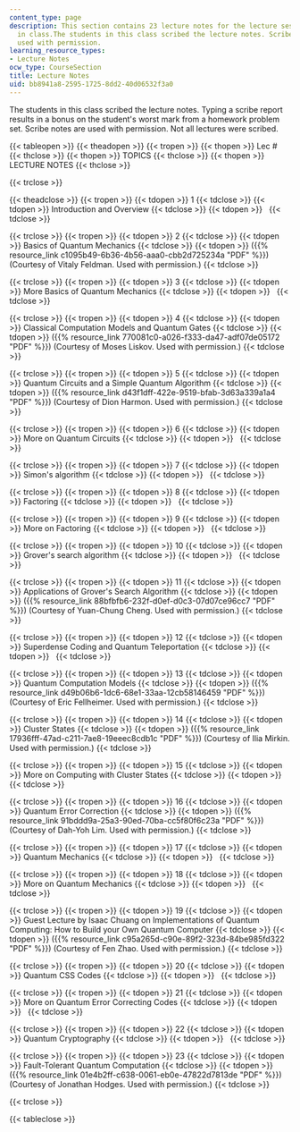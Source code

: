 ```yaml
---
content_type: page
description: This section contains 23 lecture notes for the lecture sessions taught
  in class.The students in this class scribed the lecture notes. Scribe notes are
  used with permission.
learning_resource_types:
- Lecture Notes
ocw_type: CourseSection
title: Lecture Notes
uid: bb8941a8-2595-1725-8dd2-40d06532f3a0
---
```


The students in this class scribed the lecture notes. Typing a scribe report results in a bonus on the student's worst mark from a homework problem set. Scribe notes are used with permission. Not all lectures were scribed.

{{< tableopen >}}
{{< theadopen >}}
{{< tropen >}}
{{< thopen >}}
Lec #
{{< thclose >}}
{{< thopen >}}
TOPICS
{{< thclose >}}
{{< thopen >}}
LECTURE NOTES
{{< thclose >}}

{{< trclose >}}

{{< theadclose >}}
{{< tropen >}}
{{< tdopen >}}
1
{{< tdclose >}}
{{< tdopen >}}
Introduction and Overview
{{< tdclose >}}
{{< tdopen >}}
 
{{< tdclose >}}

{{< trclose >}}
{{< tropen >}}
{{< tdopen >}}
2
{{< tdclose >}}
{{< tdopen >}}
Basics of Quantum Mechanics
{{< tdclose >}}
{{< tdopen >}}
({{% resource_link c1095b49-6b36-4b56-aaa0-cbb2d725234a "PDF" %}}) (Courtesy of Vitaly Feldman. Used with permission.)
{{< tdclose >}}

{{< trclose >}}
{{< tropen >}}
{{< tdopen >}}
3
{{< tdclose >}}
{{< tdopen >}}
More Basics of Quantum Mechanics
{{< tdclose >}}
{{< tdopen >}}
 
{{< tdclose >}}

{{< trclose >}}
{{< tropen >}}
{{< tdopen >}}
4
{{< tdclose >}}
{{< tdopen >}}
Classical Computation Models and Quantum Gates
{{< tdclose >}}
{{< tdopen >}}
({{% resource_link 770081c0-a026-f333-da47-adf07de05172 "PDF" %}}) (Courtesy of Moses Liskov. Used with permission.)
{{< tdclose >}}

{{< trclose >}}
{{< tropen >}}
{{< tdopen >}}
5
{{< tdclose >}}
{{< tdopen >}}
Quantum Circuits and a Simple Quantum Algorithm
{{< tdclose >}}
{{< tdopen >}}
({{% resource_link d43f1dff-422e-9519-bfab-3d63a339a1a4 "PDF" %}}) (Courtesy of Dion Harmon. Used with permission.)
{{< tdclose >}}

{{< trclose >}}
{{< tropen >}}
{{< tdopen >}}
6
{{< tdclose >}}
{{< tdopen >}}
More on Quantum Circuits
{{< tdclose >}}
{{< tdopen >}}
 
{{< tdclose >}}

{{< trclose >}}
{{< tropen >}}
{{< tdopen >}}
7
{{< tdclose >}}
{{< tdopen >}}
Simon's algorithm
{{< tdclose >}}
{{< tdopen >}}
 
{{< tdclose >}}

{{< trclose >}}
{{< tropen >}}
{{< tdopen >}}
8
{{< tdclose >}}
{{< tdopen >}}
Factoring
{{< tdclose >}}
{{< tdopen >}}
 
{{< tdclose >}}

{{< trclose >}}
{{< tropen >}}
{{< tdopen >}}
9
{{< tdclose >}}
{{< tdopen >}}
More on Factoring
{{< tdclose >}}
{{< tdopen >}}
 
{{< tdclose >}}

{{< trclose >}}
{{< tropen >}}
{{< tdopen >}}
10
{{< tdclose >}}
{{< tdopen >}}
Grover's search algorithm
{{< tdclose >}}
{{< tdopen >}}
 
{{< tdclose >}}

{{< trclose >}}
{{< tropen >}}
{{< tdopen >}}
11
{{< tdclose >}}
{{< tdopen >}}
Applications of Grover's Search Algorithm
{{< tdclose >}}
{{< tdopen >}}
({{% resource_link 88bfbfb6-232f-d0ef-d0c3-07d07ce96cc7 "PDF" %}}) (Courtesy of Yuan-Chung Cheng. Used with permission.)
{{< tdclose >}}

{{< trclose >}}
{{< tropen >}}
{{< tdopen >}}
12
{{< tdclose >}}
{{< tdopen >}}
Superdense Coding and Quantum Teleportation
{{< tdclose >}}
{{< tdopen >}}
 
{{< tdclose >}}

{{< trclose >}}
{{< tropen >}}
{{< tdopen >}}
13
{{< tdclose >}}
{{< tdopen >}}
Quantum Computation Models
{{< tdclose >}}
{{< tdopen >}}
({{% resource_link d49b06b6-1dc6-68e1-33aa-12cb58146459 "PDF" %}}) (Courtesy of Eric Fellheimer. Used with permission.)
{{< tdclose >}}

{{< trclose >}}
{{< tropen >}}
{{< tdopen >}}
14
{{< tdclose >}}
{{< tdopen >}}
Cluster States
{{< tdclose >}}
{{< tdopen >}}
({{% resource_link 17936fff-47ad-c211-7ae8-19eeec8cdb1c "PDF" %}}) (Courtesy of Ilia Mirkin. Used with permission.)
{{< tdclose >}}

{{< trclose >}}
{{< tropen >}}
{{< tdopen >}}
15
{{< tdclose >}}
{{< tdopen >}}
More on Computing with Cluster States
{{< tdclose >}}
{{< tdopen >}}
 
{{< tdclose >}}

{{< trclose >}}
{{< tropen >}}
{{< tdopen >}}
16
{{< tdclose >}}
{{< tdopen >}}
Quantum Error Correction
{{< tdclose >}}
{{< tdopen >}}
({{% resource_link 91bddd9a-25a3-90ed-70ba-cc5f80f6c23a "PDF" %}}) (Courtesy of Dah-Yoh Lim. Used with permission.)
{{< tdclose >}}

{{< trclose >}}
{{< tropen >}}
{{< tdopen >}}
17
{{< tdclose >}}
{{< tdopen >}}
Quantum Mechanics
{{< tdclose >}}
{{< tdopen >}}
 
{{< tdclose >}}

{{< trclose >}}
{{< tropen >}}
{{< tdopen >}}
18
{{< tdclose >}}
{{< tdopen >}}
More on Quantum Mechanics
{{< tdclose >}}
{{< tdopen >}}
 
{{< tdclose >}}

{{< trclose >}}
{{< tropen >}}
{{< tdopen >}}
19
{{< tdclose >}}
{{< tdopen >}}
Guest Lecture by Isaac Chuang on Implementations of Quantum Computing: How to Build your Own Quantum Computer
{{< tdclose >}}
{{< tdopen >}}
({{% resource_link c95a265d-c90e-89f2-323d-84be985fd322 "PDF" %}}) (Courtesy of Fen Zhao. Used with permission.)
{{< tdclose >}}

{{< trclose >}}
{{< tropen >}}
{{< tdopen >}}
20
{{< tdclose >}}
{{< tdopen >}}
Quantum CSS Codes
{{< tdclose >}}
{{< tdopen >}}
 
{{< tdclose >}}

{{< trclose >}}
{{< tropen >}}
{{< tdopen >}}
21
{{< tdclose >}}
{{< tdopen >}}
More on Quantum Error Correcting Codes
{{< tdclose >}}
{{< tdopen >}}
 
{{< tdclose >}}

{{< trclose >}}
{{< tropen >}}
{{< tdopen >}}
22
{{< tdclose >}}
{{< tdopen >}}
Quantum Cryptography
{{< tdclose >}}
{{< tdopen >}}
 
{{< tdclose >}}

{{< trclose >}}
{{< tropen >}}
{{< tdopen >}}
23
{{< tdclose >}}
{{< tdopen >}}
Fault-Tolerant Quantum Computation
{{< tdclose >}}
{{< tdopen >}}
({{% resource_link 01e4b2ff-c638-0061-eb0e-47822d7813de "PDF" %}}) (Courtesy of Jonathan Hodges. Used with permission.)
{{< tdclose >}}

{{< trclose >}}

{{< tableclose >}}